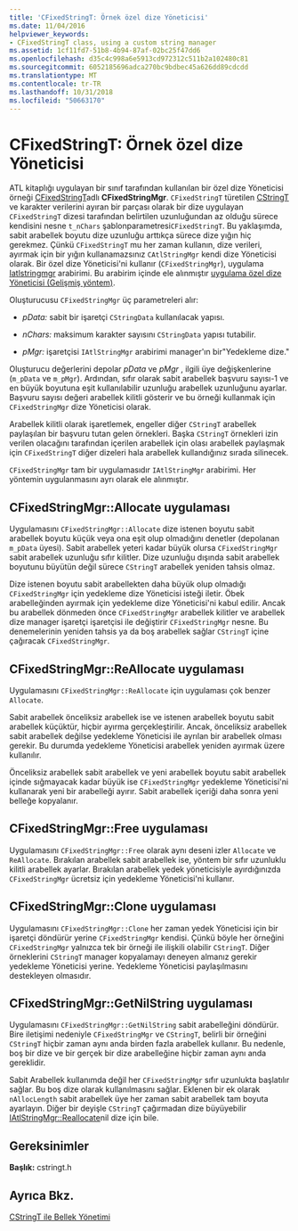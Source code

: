 ```yaml
---
title: 'CFixedStringT: Örnek özel dize Yöneticisi'
ms.date: 11/04/2016
helpviewer_keywords:
- CFixedStringT class, using a custom string manager
ms.assetid: 1cf11fd7-51b8-4b94-87af-02bc25f47dd6
ms.openlocfilehash: d35c4c998a6e5913cd972312c511b2a102480c81
ms.sourcegitcommit: 6052185696adca270bc9bdbec45a626dd89cdcdd
ms.translationtype: MT
ms.contentlocale: tr-TR
ms.lasthandoff: 10/31/2018
ms.locfileid: "50663170"
---
```

# <a name="cfixedstringt-example-of-a-custom-string-manager"></a>CFixedStringT: Örnek özel dize Yöneticisi

ATL kitaplığı uygulayan bir sınıf tarafından kullanılan bir özel dize Yöneticisi örneği [CFixedStringT](../atl-mfc-shared/reference/cfixedstringt-class.md)adlı **CFixedStringMgr**. `CFixedStringT` türetilen [CStringT](../atl-mfc-shared/reference/cstringt-class.md) ve karakter verilerini ayıran bir parçası olarak bir dize uygulayan `CFixedStringT` dizesi tarafından belirtilen uzunluğundan az olduğu sürece kendisini nesne `t_nChars` şablonparametresi`CFixedStringT`. Bu yaklaşımda, sabit arabellek boyutu dize uzunluğu arttıkça sürece dize yığın hiç gerekmez. Çünkü `CFixedStringT` mu her zaman kullanın, dize verileri, ayırmak için bir yığın kullanamazsınız `CAtlStringMgr` kendi dize Yöneticisi olarak. Bir özel dize Yöneticisi'ni kullanır (`CFixedStringMgr`), uygulama [Iatlstringmgr](../atl-mfc-shared/reference/iatlstringmgr-class.md) arabirimi. Bu arabirim içinde ele alınmıştır [uygulama özel dize Yöneticisi (Gelişmiş yöntem)](../atl-mfc-shared/implementation-of-a-custom-string-manager-advanced-method.md).

Oluşturucusu `CFixedStringMgr` üç parametreleri alır:

- *pData:* sabit bir işaretçi `CStringData` kullanılacak yapısı.

- *nChars:* maksimum karakter sayısını `CStringData` yapısı tutabilir.

- *pMgr:* işaretçisi `IAtlStringMgr` arabirimi manager'ın bir"Yedekleme dize."

Oluşturucu değerlerini depolar *pData* ve *pMgr* , ilgili üye değişkenlerine (`m_pData` ve `m_pMgr`). Ardından, sıfır olarak sabit arabellek başvuru sayısı-1 ve en büyük boyutuna eşit kullanılabilir uzunluğu arabellek uzunluğunu ayarlar. Başvuru sayısı değeri arabellek kilitli gösterir ve bu örneği kullanmak için `CFixedStringMgr` dize Yöneticisi olarak.

Arabellek kilitli olarak işaretlemek, engeller diğer `CStringT` arabellek paylaşılan bir başvuru tutan gelen örnekleri. Başka `CStringT` örnekleri izin verilen olacağını tarafından içerilen arabellek için olası arabellek paylaşmak için `CFixedStringT` diğer dizeleri hala arabellek kullandığınız sırada silinecek.

`CFixedStringMgr` tam bir uygulamasıdır `IAtlStringMgr` arabirimi. Her yöntemin uygulanmasını ayrı olarak ele alınmıştır.

## <a name="implementation-of-cfixedstringmgrallocate"></a>CFixedStringMgr::Allocate uygulaması

Uygulamasını `CFixedStringMgr::Allocate` dize istenen boyutu sabit arabellek boyutu küçük veya ona eşit olup olmadığını denetler (depolanan `m_pData` üyesi). Sabit arabellek yeteri kadar büyük olursa `CFixedStringMgr` sabit arabellek uzunluğu sıfır kilitler. Dize uzunluğu dışında sabit arabellek boyutunu büyütün değil sürece `CStringT` arabellek yeniden tahsis olmaz.

Dize istenen boyutu sabit arabellekten daha büyük olup olmadığı `CFixedStringMgr` için yedekleme dize Yöneticisi isteği iletir. Öbek arabelleğinden ayırmak için yedekleme dize Yöneticisi'ni kabul edilir. Ancak bu arabellek dönmeden önce `CFixedStringMgr` arabellek kilitler ve arabellek dize manager işaretçi işaretçisi ile değiştirir `CFixedStringMgr` nesne. Bu denemelerinin yeniden tahsis ya da boş arabellek sağlar `CStringT` içine çağıracak `CFixedStringMgr`.

## <a name="implementation-of-cfixedstringmgrreallocate"></a>CFixedStringMgr::ReAllocate uygulaması

Uygulamasını `CFixedStringMgr::ReAllocate` için uygulaması çok benzer `Allocate`.

Sabit arabellek önceliksiz arabellek ise ve istenen arabellek boyutu sabit arabellek küçüktür, hiçbir ayırma gerçekleştirilir. Ancak, önceliksiz arabellek sabit arabellek değilse yedekleme Yöneticisi ile ayrılan bir arabellek olması gerekir. Bu durumda yedekleme Yöneticisi arabellek yeniden ayırmak üzere kullanılır.

Önceliksiz arabellek sabit arabellek ve yeni arabellek boyutu sabit arabellek içinde sığmayacak kadar büyük ise `CFixedStringMgr` yedekleme Yöneticisi'ni kullanarak yeni bir arabelleği ayırır. Sabit arabellek içeriği daha sonra yeni belleğe kopyalanır.

## <a name="implementation-of-cfixedstringmgrfree"></a>CFixedStringMgr::Free uygulaması

Uygulamasını `CFixedStringMgr::Free` olarak aynı deseni izler `Allocate` ve `ReAllocate`. Bırakılan arabellek sabit arabellek ise, yöntem bir sıfır uzunluklu kilitli arabellek ayarlar. Bırakılan arabellek yedek yöneticisiyle ayırdığınızda `CFixedStringMgr` ücretsiz için yedekleme Yöneticisi'ni kullanır.

## <a name="implementation-of-cfixedstringmgrclone"></a>CFixedStringMgr::Clone uygulaması

Uygulamasını `CFixedStringMgr::Clone` her zaman yedek Yöneticisi için bir işaretçi döndürür yerine `CFixedStringMgr` kendisi. Çünkü böyle her örneğini `CFixedStringMgr` yalnızca tek bir örneği ile ilişkili olabilir `CStringT`. Diğer örneklerini `CStringT` manager kopyalamayı deneyen almanız gerekir yedekleme Yöneticisi yerine. Yedekleme Yöneticisi paylaşılmasını destekleyen olmasıdır.

## <a name="implementation-of-cfixedstringmgrgetnilstring"></a>CFixedStringMgr::GetNilString uygulaması

Uygulamasını `CFixedStringMgr::GetNilString` sabit arabelleğini döndürür. Bire iletişimi nedeniyle `CFixedStringMgr` ve `CStringT`, belirli bir örneğini `CStringT` hiçbir zaman aynı anda birden fazla arabellek kullanır. Bu nedenle, boş bir dize ve bir gerçek bir dize arabelleğine hiçbir zaman aynı anda gereklidir.

Sabit Arabellek kullanımda değil her `CFixedStringMgr` sıfır uzunlukta başlatılır sağlar. Bu boş dize olarak kullanılmasını sağlar. Eklenen bir ek olarak `nAllocLength` sabit arabellek üye her zaman sabit arabellek tam boyuta ayarlayın. Diğer bir deyişle `CStringT` çağırmadan dize büyüyebilir [IAtlStringMgr::Reallocate](../atl-mfc-shared/reference/iatlstringmgr-class.md#reallocate)nil dize için bile.

## <a name="requirements"></a>Gereksinimler

**Başlık:** cstringt.h

## <a name="see-also"></a>Ayrıca Bkz.

[CStringT ile Bellek Yönetimi](../atl-mfc-shared/memory-management-with-cstringt.md)

